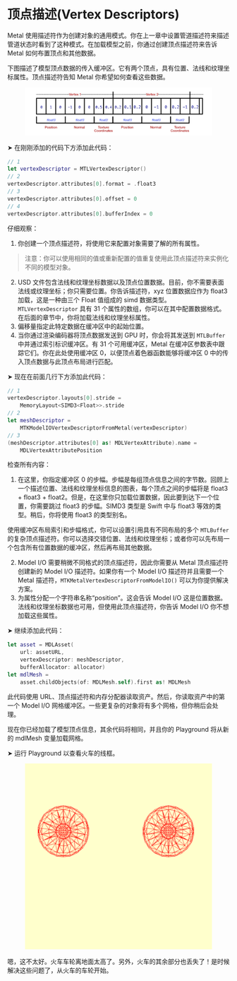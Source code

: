 # 顶点描述(Vertex Descriptors)

Metal 使用描述符作为创建对象的通用模式。你在上一章中设置管道描述符来描述管道状态时看到了这种模式。在加载模型之前，你通过创建顶点描述符来告诉 Metal 如何布置顶点和其他数据。

下图描述了模型顶点数据的传入缓冲区。它有两个顶点，具有位置、法线和纹理坐标属性。顶点描述符告知 Metal 你希望如何查看这些数据。

<figure><img src="../../.gitbook/assets/image (4) (1).png" alt=""><figcaption></figcaption></figure>

➤ 在刚刚添加的代码下方添加此代码：

```swift
// 1
let vertexDescriptor = MTLVertexDescriptor()
// 2
vertexDescriptor.attributes[0].format = .float3
// 3
vertexDescriptor.attributes[0].offset = 0
// 4
vertexDescriptor.attributes[0].bufferIndex = 0
```

仔细观察：

1. 你创建一个顶点描述符，将使用它来配置对象需要了解的所有属性。

> 注意：你可以使用相同的值或重新配置的值重复使用此顶点描述符来实例化不同的模型对象。

2. USD 文件包含法线和纹理坐标数据以及顶点位置数据。目前，你不需要表面法线或纹理坐标；你只需要位置。你告诉描述符，xyz 位置数据应作为 float3 加载，这是一种由三个 Float 值组成的 simd 数据类型。`MTLVertexDescriptor` 具有 31 个属性的数组，你可以在其中配置数据格式。在后面的章节中，你将加载法线和纹理坐标属性。
3. 偏移量指定此特定数据在缓冲区中的起始位置。
4. 当你通过渲染编码器将顶点数据发送到 GPU 时，你会将其发送到 `MTLBuffer` 中并通过索引标识缓冲区。有 31 个可用缓冲区，Metal 在缓冲区参数表中跟踪它们。你在此处使用缓冲区 0，以便顶点着色器函数能够将缓冲区 0 中的传入顶点数据与此顶点布局进行匹配。

➤ 现在在前面几行下方添加此代码：

```swift
// 1
vertexDescriptor.layouts[0].stride =
    MemoryLayout<SIMD3<Float>>.stride
// 2
let meshDescriptor =
    MTKModelIOVertexDescriptorFromMetal(vertexDescriptor)
// 3
(meshDescriptor.attributes[0] as! MDLVertexAttribute).name =
    MDLVertexAttributePosition
```

检查所有内容：

1. 在这里，你指定缓冲区 0 的步幅。步幅是每组顶点信息之间的字节数。回顾上一个描述位置、法线和纹理坐标信息的图表，每个顶点之间的步幅将是 float3 + float3 + float2。但是，在这里你只加载位置数据，因此要到达下一个位置，你需要跳过 float3 的步幅。SIMD3 类型是 Swift 中与 float3 等效的类型。稍后，你将使用 float3 的类型别名。

使用缓冲区布局索引和步幅格式，你可以设置引用具有不同布局的多个 `MTLBuffer` 的复杂顶点描述符。你可以选择交错位置、法线和纹理坐标；或者你可以先布局一个包含所有位置数据的缓冲区，然后再布局其他数据。

2. Model I/O 需要稍微不同格式的顶点描述符，因此你需要从 Metal 顶点描述符创建新的 Model I/O 描述符。如果你有一个 Model I/O 描述符并且需要一个 Metal 描述符，`MTKMetalVertexDescriptorFromModelIO()` 可以为你提供解决方案。
3. 为属性分配一个字符串名称“position”。这会告诉 Model I/O 这是位置数据。法线和纹理坐标数据也可用，但使用此顶点描述符，你告诉 Model I/O 你不想加载这些属性。

➤ 继续添加此代码：

```swift
let asset = MDLAsset(
    url: assetURL,
    vertexDescriptor: meshDescriptor,
    bufferAllocator: allocator)
let mdlMesh =
    asset.childObjects(of: MDLMesh.self).first as! MDLMesh
```

此代码使用 URL、顶点描述符和内存分配器读取资产。然后，你读取资产中的第一个 Model I/O 网格缓冲区。一些更复杂的对象将有多个网格，但你稍后会处理。

现在你已经加载了模型顶点信息，其余代码将相同，并且你的 Playground 将从新的 mdlMesh 变量加载网格。

➤ 运行 Playground 以查看火车的线框。

<figure><img src="../../.gitbook/assets/image (5).png" alt=""><figcaption></figcaption></figure>

嗯，这不太好。火车车轮离地面太高了。另外，火车的其余部分也丢失了！是时候解决这些问题了，从火车的车轮开始。


